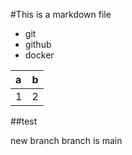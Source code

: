 #This is a markdown file

- git
- github
- docker

|a|b|
|:-|:-|
|1|2|

##test

new branch
branch is main
